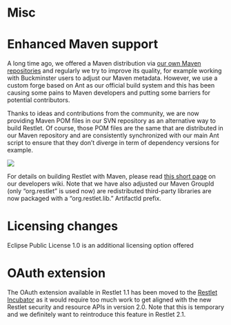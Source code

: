 Misc
====

Enhanced Maven support
======================

A long time ago, we offered a Maven distribution via [our own Maven
repositories](http://www.restlet.org/downloads/maven)
and regularly we try to improve its quality, for example working with
Buckminster users to adjust our Maven metadata. However, we use a custom
forge based on Ant as our official build system and this has been
causing some pains to Maven developers and putting some barriers for
potential contributors.

Thanks to ideas and contributions from the community, we are now
providing Maven POM files in our SVN repository as an alternative way to
build Restlet. Of course, those POM files are the same that are
distributed in our Maven repository and are consistently synchronized
with our main Ant script to ensure that they don’t diverge in term of
dependency versions for example.

![](Misc-60_files/maven1.png)

For details on building Restlet with Maven, please read [this short
page](http://wiki.restlet.org/developers/179-restlet/240-restlet.html)
on our developers wiki. Note that we have also adjusted our Maven
GroupId (only “org.restlet” is used now) are redistributed third-party
libraries are now packaged with a “org.restlet.lib.” ArtifactId prefix.

Licensing changes
=================

Eclipse Public License 1.0 is an additional licensing option offered

OAuth extension
===============

The OAuth extension available in Restlet 1.1 has been moved to the
[Restlet
Incubator](http://wiki.restlet.org/docs_2.0/257-restlet.html?branch=main "Restlet Incubator")
as it would require too much work to get aligned with the new Restlet
security and resource APIs in version 2.0. Note that this is temporary
and we definitely want to reintroduce this feature in Restlet 2.1.


